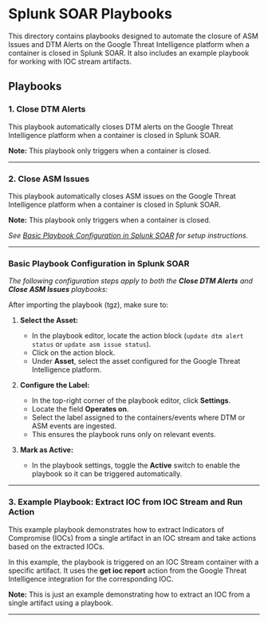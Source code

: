 # Splunk SOAR Playbooks

This directory contains playbooks designed to automate the closure of ASM Issues and DTM Alerts on the Google Threat Intelligence platform when a container is closed in Splunk SOAR. It also includes an example playbook for working with IOC stream artifacts.

## Playbooks

### 1. Close DTM Alerts

This playbook automatically closes DTM alerts on the Google Threat Intelligence platform when a container is closed in Splunk SOAR.

**Note:** This playbook only triggers when a container is closed.

---

### 2. Close ASM Issues

This playbook automatically closes ASM issues on the Google Threat Intelligence platform when a container is closed in Splunk SOAR.

**Note:** This playbook only triggers when a container is closed.

_See [Basic Playbook Configuration in Splunk SOAR](#basic-playbook-configuration-in-splunk-soar) for setup instructions._

---

### Basic Playbook Configuration in Splunk SOAR

_The following configuration steps apply to both the **Close DTM Alerts** and **Close ASM Issues** playbooks:_

After importing the playbook (tgz), make sure to:

1. **Select the Asset:**
    - In the playbook editor, locate the action block (`update dtm alert status` or `update asm issue status`).
    - Click on the action block.
    - Under **Asset**, select the asset configured for the Google Threat Intelligence platform.

2. **Configure the Label:**
    - In the top-right corner of the playbook editor, click **Settings**.
    - Locate the field **Operates on**.
    - Select the label assigned to the containers/events where DTM or ASM events are ingested.
    - This ensures the playbook runs only on relevant events.

3. **Mark as Active:**
    - In the playbook settings, toggle the **Active** switch to enable the playbook so it can be triggered automatically.

---

### 3. Example Playbook: Extract IOC from IOC Stream and Run Action

This example playbook demonstrates how to extract Indicators of Compromise (IOCs) from a single artifact in an IOC stream and take actions based on the extracted IOCs.

In this example, the playbook is triggered on an IOC Stream container with a specific artifact. It uses the **get ioc report** action from the Google Threat Intelligence integration for the corresponding IOC.

**Note:** This is just an example demonstrating how to extract an IOC from a single artifact using a playbook.

---
